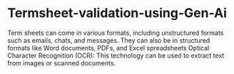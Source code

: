 # Termsheet-validation-using-Gen-Ai
Term sheets can come in various formats, including unstructured formats such as emails, chats, and messages. They can also be in structured formats like Word documents, PDFs, and Excel spreadsheets  Optical Character Recognition (OCR): This technology can be used to extract text from images or scanned documents. 
